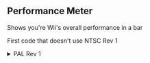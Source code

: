 ## Performance Meter

Shows you're Wii's overall performance in a bar

First code that doesn't use NTSC Rev 1
<details>
<summary>PAL Rev 1</summary>

```powerpc
04183CCC 38800001
```
</details>
